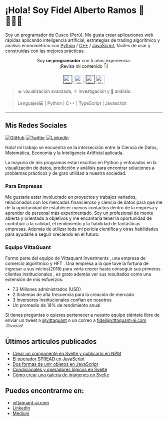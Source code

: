 # ¡Hola! Soy Fidel Alberto Ramos 👋 👨🏻‍💻

Soy un programador de Cusco (Perú). Me gusta crear aplicaciones web rápidas aplicando inteligencia artificial, estrategias de trading algorítmico y analisis econométrico  con [Python](https://www.python.org/) / [C++](https://visualstudio.microsoft.com/es/vs/features/cplusplus/) / [JavaScript](https://www.javascript.com/), fáciles de usar y construidas con las mejores prácticas.

</p>

<p align="center">Soy <strong>un programador</strong> con 5 años experiencia. <br />¡Revisa mi contenido 👇!</p>
<p align="center">
   <a href="" target="blank" style='margin-right:4px'>
    <img align="center" src="https://cdn.jsdelivr.net/npm/simple-icons@3.0.1/icons/linkedin.svg" alt="midudev" height="28px" width="28px" />
  </a>
   <a href="https://youtube.com/vittaquant" target="blank" style='margin-right:4px'>
    <img align="center" src="https://cdn.jsdelivr.net/npm/simple-icons@3.0.1/icons/youtube.svg" alt="midudev" height="28px" width="28px" />
  </a>
  <a href="" target="blank">
    <img align="center" src="https://cdn.jsdelivr.net/npm/simple-icons@3.0.1/icons/medium.svg" alt="midu.dev" height="28px" width="28px" />
  </a>
  <a href="https://twitter.com/vittaquant" target="blank">
    <img align="center" src="https://cdn.jsdelivr.net/npm/simple-icons@3.0.1/icons/twitter.svg" alt="midudev" height="28px" width="28px" />
  </a>
</p>

> 📊 visualización avanzada, ⚛️ investigación y 🔀 análisis.

> Lenguajes💻 | Python | C++ | TypeScript | Javascript
---

<h2>Mis Redes Sociales</h2>
<p align="left">
	<a href="https://github.com/FidelAlberto"><img src="https://img.shields.io/github/followers/crisgarner.svg?label=GitHub&style=social" alt="GitHub"></a>
	<a href="https://twitter.com/vittaquant"><img src="https://img.shields.io/twitter/follow/crisgarner?label=Twitter&style=social" alt="Twitter"></a>
	<a href="https://www.linkedin.com/in/fidel-alberto-ramos-950079186/"><img src="https://img.shields.io/badge/LinkedIn--_.svg?style=social&logo=linkedin" alt="LinkedIn"></a>
</p>

Hola! mi trabajo se encuentra en la intersección entre la Ciencia de Datos, Matemática, Economía y la Inteligencia Artificial aplicada.

La mayoría de mis programas estan escritos en Python y  enfocados en  la visualización de datos, predicción  y análisis para encontrar soluciones a problemas prácticos y de gran utilidad a nuestra sociedad.


### Para Empresas

Me gustaría estar involucrado en proyectos y trabajos variados, relacionados con los mercados financieroso y ciencia de datos para que me de la oportunidad de establecer nuevos contactos dentro de la empresa y aprender de personal más experimentado. Soy
un profesional de mente abierta y orientado a objetivos y me encantaría tener la oportunidad de contribuir a la calidad, el rendimiento y la fiabilidad de fantásticas empresas. Además de utilizar toda mi pericia científica y otras habilidades para ayudarle a seguir creciendo en el futuro.

### Equipo VittaQuant

Formo parte del equipo de Vittaquant Investments , una empresa de comercio algorítmico y HFT .
Una empresa a la que tuve la  fortuna de ingresar  a sus inicios(2018) para  verla crecer hasta  conseguir sus primeros clientes institucionales , es  grato además ver sus resultados como una extensión de mis esfuerzos:

- 7.3 Millones administrados (USD)
- 2 Sistemas de alta frecuencia para la creación de mercado
- 3 Inversores Institucionales  confian en nosotros
- Un promedio de 18% de rendimiento anual

Si tienes preguntas o quieres pertenecer a nuestro equipo siéntete libre de enviar un tweet  a [@vittaquant](https://twitter.com/vittaquant) o un correo a [fidel@vittaquant-ai.com](mailto:fidel@vittaquant-ai.com) .Gracias!

## Últimos articulos publicados

- [Crear un componente en Svelte y publicarlo en NPM](https://alextomas.com/blog/crear-componente-svelte-publicar-npm-package)
- [El operador SPREAD en JavaScript](https://alextomas.com/blog/operador-spread-javascript)
- [Dos formas de unir objetos en JavaScript](https://alextomas.com/blog/dos-formas-unir-objetos-javascript)
- [Condicionales y operadores lógicos en Svelte](https://alextomas.com/blog/condicionales-operadores-logicos-svelte)
- [Cómo crear una galería de imágenes en Svelte](https://alextomas.com/blog/crear-galeria-imagenes-con-svelte)

## Puedes encontrarme en:

- [vittaquant-ai.com](https://vittaquant-ai.com)
- [LinkedIn](https://www.linkedin.com/in/vittaquant/)
- [Medium]()


